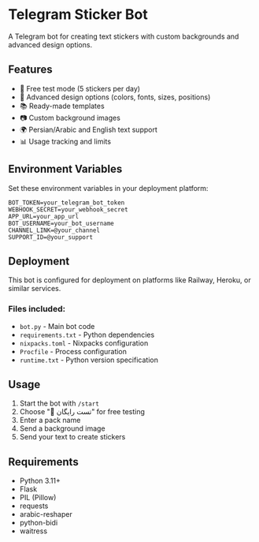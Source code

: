 # Telegram Sticker Bot

A Telegram bot for creating text stickers with custom backgrounds and advanced design options.

## Features

- 🎁 Free test mode (5 stickers per day)
- 🎨 Advanced design options (colors, fonts, sizes, positions)
- 📚 Ready-made templates
- 📷 Custom background images
- 🌍 Persian/Arabic and English text support
- 📊 Usage tracking and limits

## Environment Variables

Set these environment variables in your deployment platform:

```
BOT_TOKEN=your_telegram_bot_token
WEBHOOK_SECRET=your_webhook_secret
APP_URL=your_app_url
BOT_USERNAME=your_bot_username
CHANNEL_LINK=@your_channel
SUPPORT_ID=@your_support
```

## Deployment

This bot is configured for deployment on platforms like Railway, Heroku, or similar services.

### Files included:
- `bot.py` - Main bot code
- `requirements.txt` - Python dependencies
- `nixpacks.toml` - Nixpacks configuration
- `Procfile` - Process configuration
- `runtime.txt` - Python version specification

## Usage

1. Start the bot with `/start`
2. Choose "🎁 تست رایگان" for free testing
3. Enter a pack name
4. Send a background image
5. Send your text to create stickers

## Requirements

- Python 3.11+
- Flask
- PIL (Pillow)
- requests
- arabic-reshaper
- python-bidi
- waitress
